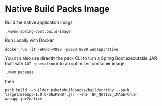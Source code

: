 # Native Build Packs Image

Build the native application image:
```
./mvnw spring-boot:build-image
```

Run Locally with Docker:
```
docker run -it -ePORT=8080 -p8080:8080 webapp:native
```
You can also use directly the pack CLI to turn a Spring Boot executable JAR built with `AOT generation` into an optimized container image:
```
./mvn package
```
then
```
pack build --builder paketobuildpacks/builder:tiny --path target/webapp-1.0.0-SNAPSHOT.jar --env 'BP_NATIVE_IMAGE=true' webapp:jar2native
```
